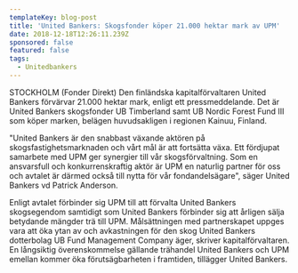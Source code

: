 ```yaml
---
templateKey: blog-post
title: 'United Bankers: Skogsfonder köper 21.000 hektar mark av UPM'
date: 2018-12-18T12:26:11.239Z
sponsored: false
featured: false
tags:
  - Unitedbankers
---
```

STOCKHOLM (Fonder Direkt) Den finländska kapitalförvaltaren United Bankers förvärvar 21.000 hektar mark, enligt ett pressmeddelande. Det är United Bankers skogsfonder UB Timberland samt UB Nordic Forest Fund III som köper marken, belägen huvudsakligen i regionen Kainuu, Finland.

"United Bankers är den snabbast växande aktören på skogsfastighetsmarknaden och vårt mål är att fortsätta växa. Ett fördjupat samarbete med UPM ger synergier till vår skogsförvaltning. Som en ansvarsfull och konkurrenskraftig aktör är UPM en naturlig partner för oss och avtalet är därmed också till nytta för vår fondandelsägare", säger United Bankers vd Patrick Anderson.

Enligt avtalet förbinder sig UPM till att förvalta United Bankers skogsegendom samtidigt som United Bankers förbinder sig att årligen sälja betydande mängder trä till UPM. Målsättningen med partnerskapet uppges vara att öka ytan av och avkastningen för den skog United Bankers dotterbolag UB Fund Management Company äger, skriver kapitalförvaltaren. En långsiktig överenskommelse gällande trähandel United Bankers och UPM emellan kommer öka förutsägbarheten i framtiden, tillägger United Bankers.

